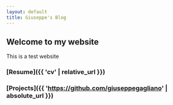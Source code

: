 ```yaml
---
layout: default
title: Giuseppe's Blog
---
```


## Welcome to my website
This is a test website

### [Resume]({{ 'cv' | relative_url }})



### [Projects]({{ 'https://github.com/giuseppegagliano' | absolute_url }})
